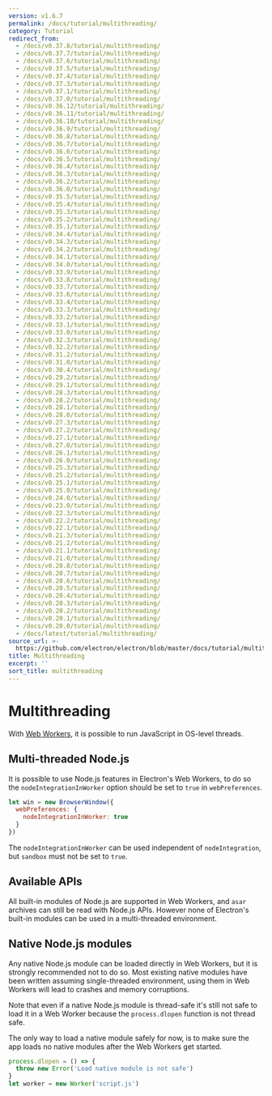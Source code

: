 ```yaml
---
version: v1.6.7
permalink: /docs/tutorial/multithreading/
category: Tutorial
redirect_from:
  - /docs/v0.37.8/tutorial/multithreading/
  - /docs/v0.37.7/tutorial/multithreading/
  - /docs/v0.37.6/tutorial/multithreading/
  - /docs/v0.37.5/tutorial/multithreading/
  - /docs/v0.37.4/tutorial/multithreading/
  - /docs/v0.37.3/tutorial/multithreading/
  - /docs/v0.37.1/tutorial/multithreading/
  - /docs/v0.37.0/tutorial/multithreading/
  - /docs/v0.36.12/tutorial/multithreading/
  - /docs/v0.36.11/tutorial/multithreading/
  - /docs/v0.36.10/tutorial/multithreading/
  - /docs/v0.36.9/tutorial/multithreading/
  - /docs/v0.36.8/tutorial/multithreading/
  - /docs/v0.36.7/tutorial/multithreading/
  - /docs/v0.36.6/tutorial/multithreading/
  - /docs/v0.36.5/tutorial/multithreading/
  - /docs/v0.36.4/tutorial/multithreading/
  - /docs/v0.36.3/tutorial/multithreading/
  - /docs/v0.36.2/tutorial/multithreading/
  - /docs/v0.36.0/tutorial/multithreading/
  - /docs/v0.35.5/tutorial/multithreading/
  - /docs/v0.35.4/tutorial/multithreading/
  - /docs/v0.35.3/tutorial/multithreading/
  - /docs/v0.35.2/tutorial/multithreading/
  - /docs/v0.35.1/tutorial/multithreading/
  - /docs/v0.34.4/tutorial/multithreading/
  - /docs/v0.34.3/tutorial/multithreading/
  - /docs/v0.34.2/tutorial/multithreading/
  - /docs/v0.34.1/tutorial/multithreading/
  - /docs/v0.34.0/tutorial/multithreading/
  - /docs/v0.33.9/tutorial/multithreading/
  - /docs/v0.33.8/tutorial/multithreading/
  - /docs/v0.33.7/tutorial/multithreading/
  - /docs/v0.33.6/tutorial/multithreading/
  - /docs/v0.33.4/tutorial/multithreading/
  - /docs/v0.33.3/tutorial/multithreading/
  - /docs/v0.33.2/tutorial/multithreading/
  - /docs/v0.33.1/tutorial/multithreading/
  - /docs/v0.33.0/tutorial/multithreading/
  - /docs/v0.32.3/tutorial/multithreading/
  - /docs/v0.32.2/tutorial/multithreading/
  - /docs/v0.31.2/tutorial/multithreading/
  - /docs/v0.31.0/tutorial/multithreading/
  - /docs/v0.30.4/tutorial/multithreading/
  - /docs/v0.29.2/tutorial/multithreading/
  - /docs/v0.29.1/tutorial/multithreading/
  - /docs/v0.28.3/tutorial/multithreading/
  - /docs/v0.28.2/tutorial/multithreading/
  - /docs/v0.28.1/tutorial/multithreading/
  - /docs/v0.28.0/tutorial/multithreading/
  - /docs/v0.27.3/tutorial/multithreading/
  - /docs/v0.27.2/tutorial/multithreading/
  - /docs/v0.27.1/tutorial/multithreading/
  - /docs/v0.27.0/tutorial/multithreading/
  - /docs/v0.26.1/tutorial/multithreading/
  - /docs/v0.26.0/tutorial/multithreading/
  - /docs/v0.25.3/tutorial/multithreading/
  - /docs/v0.25.2/tutorial/multithreading/
  - /docs/v0.25.1/tutorial/multithreading/
  - /docs/v0.25.0/tutorial/multithreading/
  - /docs/v0.24.0/tutorial/multithreading/
  - /docs/v0.23.0/tutorial/multithreading/
  - /docs/v0.22.3/tutorial/multithreading/
  - /docs/v0.22.2/tutorial/multithreading/
  - /docs/v0.22.1/tutorial/multithreading/
  - /docs/v0.21.3/tutorial/multithreading/
  - /docs/v0.21.2/tutorial/multithreading/
  - /docs/v0.21.1/tutorial/multithreading/
  - /docs/v0.21.0/tutorial/multithreading/
  - /docs/v0.20.8/tutorial/multithreading/
  - /docs/v0.20.7/tutorial/multithreading/
  - /docs/v0.20.6/tutorial/multithreading/
  - /docs/v0.20.5/tutorial/multithreading/
  - /docs/v0.20.4/tutorial/multithreading/
  - /docs/v0.20.3/tutorial/multithreading/
  - /docs/v0.20.2/tutorial/multithreading/
  - /docs/v0.20.1/tutorial/multithreading/
  - /docs/v0.20.0/tutorial/multithreading/
  - /docs/latest/tutorial/multithreading/
source_url: >-
  https://github.com/electron/electron/blob/master/docs/tutorial/multithreading.md
title: Multithreading
excerpt: ''
sort_title: multithreading
---
```




<!--


                                      ::::
                                    :o+//+o:
                                    +o    oo-
                                    :o+//oo/+o/
                                      -::-   -oo:
                                               /s/
                      -::::::::-                :s/  :::--
                  :+oo+////////+:        -:/+oo/ :s:-///++oo+:
                /o+:                -/+oo+/:-     +o-      -:+o:
               /s:              -:+o+/:           -o+         :s/
              -s/            -/oo/:                /s-         +s-
              -s/         -/oo/-                   -s/         /s-
               oo       :+o/-                       oo         oo
               -s/    :oo/                          /s-       /s-
                :s/ :oo:              -::-          /s-      /s:
                  -+o/               /ssss/         :s:    -+o-
                 :o+--               /ssss/         :s:   :o+-
                :s/  +o:              -::-          /s-   --
               -s/    :+o/-                         /s-
               oo       -+o+-                       oo
              -s/         -/oo/-                   -s/
             -+soo+:         -/oo/:                /s-      /oooo+-
             o+   :s:           -:+o+/:-          -o+      /s:  -oo
             oo:--/s:       ::      -:+oo+/:-     -/-      /s/--:o+
              :+++/-        :s:          -:/+ooo++//////++oo//+o+:
                             /s:                --::::::--
                              /s/              /s-
                               :oo:          :oo:
                                 /oo/-    -/oo/
                                   -/+oooo+/-





                   _______  _______  _______  _______  __
                  |       ||       ||       ||       ||  |
                  |  _____||_     _||   _   ||    _  ||  |
                  | |_____   |   |  |  | |  ||   |_| ||  |
                  |_____  |  |   |  |  |_|  ||    ___||__|
                   _____| |  |   |  |       ||   |     __
                  |_______|  |___|  |_______||___|    |__|


    This file is generated automatically, so it should not be edited.

    To make changes, head over to the electron/electron repository:

    https://github.com/electron/electron/blob/master/docs/tutorial/multithreading.md

    Thanks!

-->
# Multithreading

With [Web Workers](https://developer.mozilla.org/en/docs/Web/API/Web_Workers_API/Using_web_workers), it is possible to run JavaScript in OS-level threads.

## Multi-threaded Node.js

It is possible to use Node.js features in Electron's Web Workers, to do so the `nodeIntegrationInWorker` option should be set to `true` in `webPreferences`.

```javascript
let win = new BrowserWindow({
  webPreferences: {
    nodeIntegrationInWorker: true
  }
})
```

The `nodeIntegrationInWorker` can be used independent of `nodeIntegration`, but `sandbox` must not be set to `true`.

## Available APIs

All built-in modules of Node.js are supported in Web Workers, and `asar` archives can still be read with Node.js APIs. However none of Electron's built-in modules can be used in a multi-threaded environment.

## Native Node.js modules

Any native Node.js module can be loaded directly in Web Workers, but it is strongly recommended not to do so. Most existing native modules have been written assuming single-threaded environment, using them in Web Workers will lead to crashes and memory corruptions.

Note that even if a native Node.js module is thread-safe it's still not safe to load it in a Web Worker because the `process.dlopen` function is not thread safe.

The only way to load a native module safely for now, is to make sure the app loads no native modules after the Web Workers get started.

```javascript
process.dlopen = () => {
  throw new Error('Load native module is not safe')
}
let worker = new Worker('script.js')
```
